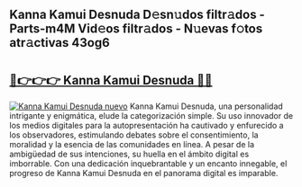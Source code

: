 ## Kanna Kamui Desnuda D𝚎sn𝚞dos filtr𝚊dos - Parts-m4M Vid𝚎os filtr𝚊dos - N𝚞evas f𝚘tos atr𝚊ctivas 43og6

# <h2><a href="http://mb8e6d.tromn.icu/?c=Kanna+Kamui+Desnuda">🔗👉👉👉 Kanna Kamui Desnuda 🔗🔗</a></h2>

[![Kanna Kamui Desnuda nuevo](https://i.imgur.com/pEAQMta.gif)](http://mb8e6d.tromn.icu/?c=Kanna+Kamui+Desnuda)
Kanna Kamui Desnuda, una personalidad intrigante y enigmática, elude la categorización simple. Su uso innovador de los medios digitales para la autopresentación ha cautivado y enfurecido a los observadores, estimulando debates sobre el consentimiento, la moralidad y la esencia de las comunidades en línea. A pesar de la ambigüedad de sus intenciones, su huella en el ámbito digital es imborrable. Con una dedicación inquebrantable y un encanto innegable, el progreso de Kanna Kamui Desnuda en el panorama digital es imparable.
